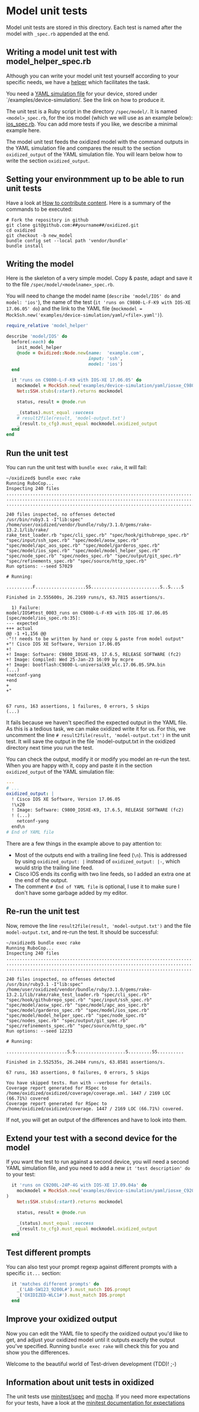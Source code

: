 # Model unit tests
Model unit tests are stored in this directory. Each test is named after the
model with `_spec.rb` appended at the end.

## Writing a model unit test with model_helper_spec.rb
Although you can write your model unit test yourself according to your specific
needs, we have a [helper](model_helper_spec.rb) which facilitates the task.

You need a [YAML simulation file](/examples/device-simulation/) for your
device, stored under `/examples/device-simulation/. See the link on how to
produce it.

The unit test is a Ruby script in the directory `/spec/model/`. It is named
`<model>_spec.rb`, for the ios model (which we will use as an example below):
[ios_spec.rb](/spec/model/ios_spec.rb). You can add more tests if you like, we
describe a minimal example here.

The model unit test feeds the oxidized model with the command outputs in the
YAML simulation file and compares the result to the section `oxidized_output`
of the YAML simulation file. You will learn below how to write the section
`oxidized_output`.

## Setting your environmment up to be able to run unit tests
Have a look at
[How to contribute content](/CONTRIBUTING.md#how-to-contribute-content). Here
is a summary of the commands to be executed:
```shell
# Fork the repository in github
git clone git@github.com:##yourname##/oxidized.git
cd oxidized
git checkout -b new_model
bundle config set --local path 'vendor/bundle'
bundle install
```

## Writing the model
Here is the skeleton of a very simple model. Copy & paste, adapt and save it to
the file `/spec/model/<modelname>_spec.rb`.

You will need to change the model name (`describe 'model/IOS' do` and
`model: 'ios'`), the name of the test
(`it 'runs on C9800-L-F-K9 with IOS-XE 17.06.05' do`) and the link to the YAML
file (`mockmodel = MockSsh.new('examples/device-simulation/yaml/<file>.yaml')`).

```ruby
require_relative 'model_helper'

describe 'model/IOS' do
  before(:each) do
    init_model_helper
    @node = Oxidized::Node.new(name:  'example.com',
                               input: 'ssh',
                               model: 'ios')
  end

  it 'runs on C9800-L-F-K9 with IOS-XE 17.06.05' do
    mockmodel = MockSsh.new('examples/device-simulation/yaml/iosxe_C9800-L-F-K9_17.06.05.yaml')
    Net::SSH.stubs(:start).returns mockmodel

    status, result = @node.run

    _(status).must_equal :success
    # result2file(result, 'model-output.txt')
    _(result.to_cfg).must_equal mockmodel.oxidized_output
  end
end
```

## Run the unit test
You can run the unit test with `bundle exec rake`, it will fail:

```shell
~/oxidized$ bundle exec rake
Running RuboCop...
Inspecting 240 files
................................................................................
................................................................................
................................................................................

240 files inspected, no offenses detected
/usr/bin/ruby3.1 -I"lib:spec" /home/user/oxidized/vendor/bundle/ruby/3.1.0/gems/rake-13.2.1/lib/rake/
rake_test_loader.rb "spec/cli_spec.rb" "spec/hook/githubrepo_spec.rb" "spec/input/ssh_spec.rb" "spec/model/aosw_spec.rb" "spec/model/apc_aos_spec.rb" "spec/model/garderos_spec.rb" "spec/model/ios_spec.rb" "spec/model/model_helper_spec.rb" "spec/node_spec.rb" "spec/nodes_spec.rb" "spec/output/git_spec.rb" "spec/refinements_spec.rb" "spec/source/http_spec.rb"
Run options: --seed 57029

# Running:

..........F...................SS..........................S..S....S

Finished in 2.555600s, 26.2169 runs/s, 63.7815 assertions/s.

  1) Failure:
model/IOS#test_0003_runs on C9800-L-F-K9 with IOS-XE 17.06.05 [spec/model/ios_spec.rb:35]:
--- expected
+++ actual
@@ -1 +1,156 @@
-"!! needs to be written by hand or copy & paste from model output"
+"! Cisco IOS XE Software, Version 17.06.05
+! 
+! Image: Software: C9800_IOSXE-K9, 17.6.5, RELEASE SOFTWARE (fc2)
+! Image: Compiled: Wed 25-Jan-23 16:09 by mcpre
+! Image: bootflash:C9800-L-universalk9_wlc.17.06.05.SPA.bin
(...)
+netconf-yang
+end
+
+"


67 runs, 163 assertions, 1 failures, 0 errors, 5 skips
(...)
```

It fails because we haven't specified the expected output in the YAML file. As
this is a tedious task, we can make oxidized write it for us. For this, we
uncomment the line `# result2file(result, 'model-output.txt')` in the unit test.
It will save the output in the file `model-output.txt in the oxidized directory
next time you run the test.

You can check the output, modify it or modify you model an re-run the test.
When you are happy with it, copy and paste it in the section `oxidized_output`
of the YAML simulation file:
```yaml
---
# ...
oxidized_output: |
  ! Cisco IOS XE Software, Version 17.06.05
  !\x20
  ! Image: Software: C9800_IOSXE-K9, 17.6.5, RELEASE SOFTWARE (fc2)
  ! (...)
    netconf-yang
  end\n
# End of YAML file
```

There are a few things in the example above to pay attention to:
- Most of the outputs end with a trailing line feed (`\n`). This is addressed
by using `oxidized_output: |` instead of `oxidized_output: |-`, which would
strip the trailing line feed.
- Cisco IOS ends its config with two line feeds, so I added an extra one at the
end of the output.
- The comment `# End of YAML file` is optional, I use it to make sure I don't
have some garbage added by my editor.

## Re-run the unit test
Now, remove the line `result2file(result, 'model-output.txt')` and the file
`model-output.txt`, and re-run the test. It should be successful:
```shell
~/oxidized$ bundle exec rake
Running RuboCop...
Inspecting 240 files
................................................................................
................................................................................
................................................................................

240 files inspected, no offenses detected
/usr/bin/ruby3.1 -I"lib:spec" /home/user/oxidized/vendor/bundle/ruby/3.1.0/gems/rake-13.2.1/lib/rake/rake_test_loader.rb "spec/cli_spec.rb" "spec/hook/githubrepo_spec.rb" "spec/input/ssh_spec.rb" "spec/model/aosw_spec.rb" "spec/model/apc_aos_spec.rb" "spec/model/garderos_spec.rb" "spec/model/ios_spec.rb" "spec/model/model_helper_spec.rb" "spec/node_spec.rb" "spec/nodes_spec.rb" "spec/output/git_spec.rb" "spec/refinements_spec.rb" "spec/source/http_spec.rb"
Run options: --seed 12233

# Running:

.......................S.S...................S.........SS..........

Finished in 2.552535s, 26.2484 runs/s, 63.8581 assertions/s.

67 runs, 163 assertions, 0 failures, 0 errors, 5 skips

You have skipped tests. Run with --verbose for details.
Coverage report generated for RSpec to /home/oxidized/oxidized/coverage/coverage.xml. 1447 / 2169 LOC (66.71%) covered
Coverage report generated for RSpec to /home/oxidized/oxidized/coverage. 1447 / 2169 LOC (66.71%) covered.
```

If not, you will get an output of the differences and have to look into them.

## Extend your test with a second device for the model
If you want the test to run against a second device, you will need a second
YAML simulation file, and you need to add a new `it 'test description' do`
to your test:
```ruby
  it 'runs on C9200L-24P-4G with IOS-XE 17.09.04a' do
    mockmodel = MockSsh.new('examples/device-simulation/yaml/iosxe_C9200L-24P-4G_17.09.04a.yaml'
)
    Net::SSH.stubs(:start).returns mockmodel

    status, result = @node.run

    _(status).must_equal :success
    _(result.to_cfg).must_equal mockmodel.oxidized_output
  end
```

## Test different prompts
You can also test your prompt regexp against different prompts with a specific
`it...` section:

```ruby
  it 'matches different prompts' do
    _('LAB-SW123_9200L#').must_match IOS.prompt
    _('OXIDIZED-WLC1#').must_match IOS.prompt
  end
```

## Improve your oxidized output
Now you can edit the YAML file to specify the oxidized output you'd like to get,
and adjust your oxidized model until it outputs exactly the output you've
specified. Running `bundle exec rake` will check this for you and show you the
differences.

Welcome to the beautiful world of Test-driven development (TDD)! ;-)

## Information about unit tests in oxidized
The unit tests use
[minitest/spec](https://github.com/minitest/minitest?tab=readme-ov-file#specs-)
and [mocha](https://github.com/freerange/mocha).
If you need more expectations for your tests, have a look at the
[minitest documentation for expectations](https://docs.seattlerb.org/minitest/Minitest/Expectations.html)
